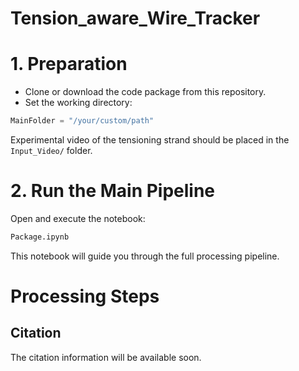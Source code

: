 # Tension_aware_Wire_Tracker

# 1. Preparation
* Clone or download the code package from this repository.
* Set the working directory:
```python
MainFolder = "/your/custom/path"
```

Experimental video of the tensioning strand should be placed in the `Input_Video/` folder.

# 2. Run the Main Pipeline
Open and execute the notebook:
```python
Package.ipynb
```
This notebook will guide you through the full processing pipeline.

# Processing Steps


## Citation  
The citation information will be available soon.
